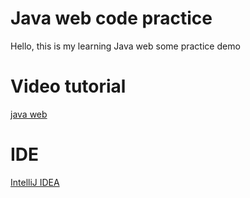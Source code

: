 # Java web code practice

Hello, this is my learning Java web some practice demo

# Video tutorial
[java web](https://www.bilibili.com/video/BV12J411M7Sj)

# IDE
[IntelliJ IDEA](https://www.jetbrains.com/idea/)

